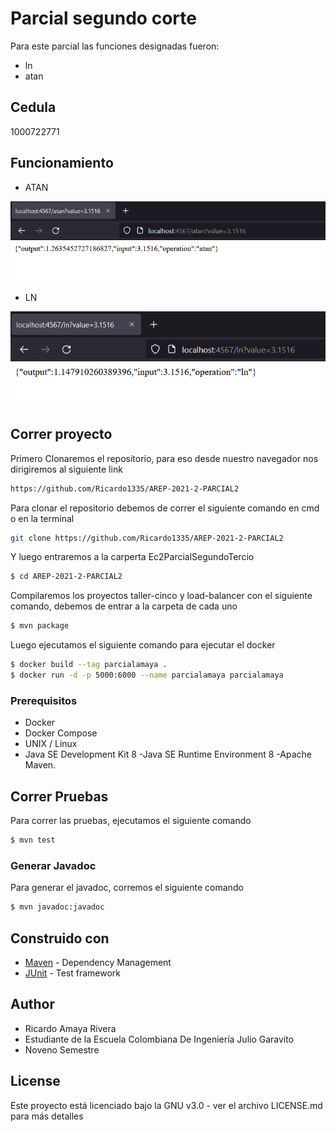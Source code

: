 # Parcial segundo corte 

Para este parcial las funciones designadas fueron: 
* ln
* atan

## Cedula
1000722771

## Funcionamiento

* ATAN

![](https://github.com/Ricardo1335/AREP-2021-2-PARCIAL2/blob/main/images/img1.png)

* LN

![](https://github.com/Ricardo1335/AREP-2021-2-PARCIAL2/blob/main/images/img2.png)

## Correr proyecto

Primero Clonaremos el repositorio, para eso desde nuestro navegador nos dirigiremos al siguiente link

```sh
https://github.com/Ricardo1335/AREP-2021-2-PARCIAL2
```

Para clonar el repositorio debemos de correr el siguiente comando en cmd o en la terminal 

```sh
git clone https://github.com/Ricardo1335/AREP-2021-2-PARCIAL2
 ```

 Y luego entraremos a la carperta Ec2ParcialSegundoTercio

```sh
$ cd AREP-2021-2-PARCIAL2
 ```
Compilaremos los proyectos taller-cinco y load-balancer con el siguiente comando, debemos de entrar a la carpeta de cada uno

 ```sh
$ mvn package
 ```
Luego ejecutamos el siguiente comando para ejecutar el docker

```sh
$ docker build --tag parcialamaya .
$ docker run -d -p 5000:6000 --name parcialamaya parcialamaya
 ```


### Prerequisitos

* Docker
* Docker Compose
* UNIX / Linux
* Java SE Development Kit 8 -Java SE Runtime Environment 8 -Apache Maven.

## Correr Pruebas

Para correr las pruebas, ejecutamos el siguiente comando

```sh
$ mvn test
 ```

### Generar Javadoc

Para generar el javadoc, corremos el siguiente comando

```sh
$ mvn javadoc:javadoc 
 ```

## Construido con

* [Maven](https://maven.apache.org/) - Dependency Management
* [JUnit](https://mvnrepository.com/artifact/junit/junit) - Test framework

## Author

 - Ricardo Amaya Rivera
 - Estudiante de la Escuela Colombiana De Ingeniería Julio Garavito 
 - Noveno Semestre

## License

Este proyecto está licenciado bajo la GNU v3.0 - ver el archivo LICENSE.md para más detalles
